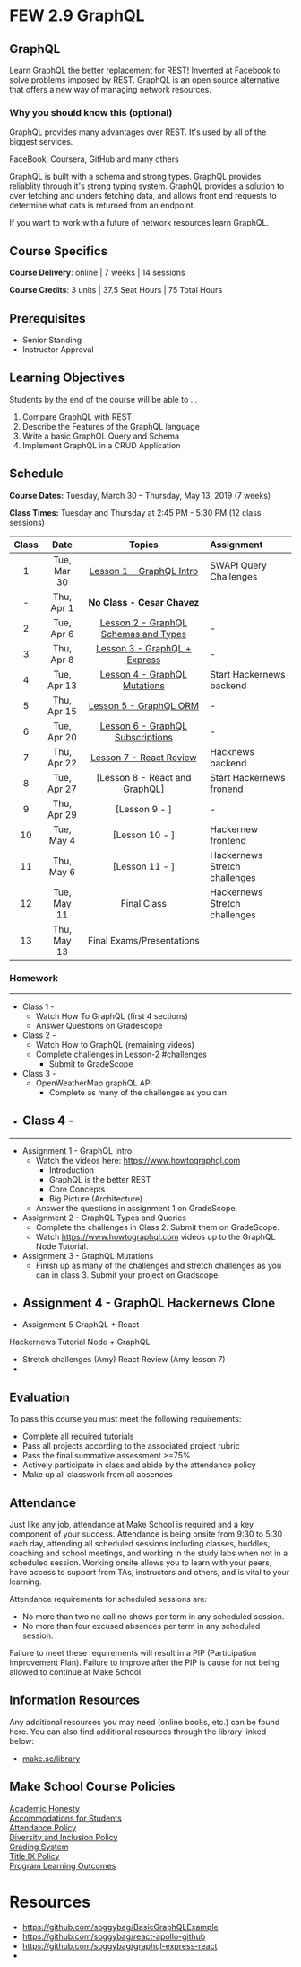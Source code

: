 # FEW 2.9 GraphQL

## GraphQL

Learn GraphQL the better replacement for REST! Invented at Facebook to solve problems imposed by REST. GraphQL is an open source alternative that offers a new way of managing network resources. 

### Why you should know this (optional)

GraphQL provides many advantages over REST. It's used by all of the biggest services. 

FaceBook, Coursera, GitHub and many others 

GraphQL is built with a schema and strong types. GraphQL provides reliablity through it's strong typing system. GraphQL provides a solution to over fetching and unders fetching data, and allows front end requests to determine what data is returned from an endpoint. 

If you want to work with a future of network resources learn GraphQL. 

## Course Specifics

**Course Delivery**: online | 7 weeks | 14 sessions

**Course Credits**: 3 units | 37.5 Seat Hours | 75 Total Hours

## Prerequisites  

- Senior Standing
- Instructor Approval

## Learning Objectives

Students by the end of the course will be able to ...

1. Compare GraphQL with REST
1. Describe the Features of the GraphQL language
1. Write a basic GraphQL Query and Schema
1. Implement GraphQL in a CRUD Application

## Schedule

**Course Dates:** Tuesday, March 30 – Thursday, May 13, 2019 (7 weeks)

**Class Times:** Tuesday and Thursday at 2:45 PM - 5:30 PM (12 class sessions)

| Class |          Date          |                 Topics                  | Assignment |
|:-----:|:----------------------:|:---------------------------------------:|:-----------|
|  1  | Tue, Mar 30   | [Lesson 1 - GraphQL Intro]              | SWAPI Query Challenges |
|  -  |  Thu, Apr 1   | **No Class - Cesar Chavez** |
|  2  | Tue, Apr 6    | [Lesson 2 - GraphQL Schemas and Types]  | - |
|  3  | Thu, Apr 8    | [Lesson 3 - GraphQL + Express]          | - |
|  4  | Tue, Apr 13   | [Lesson 4 - GraphQL Mutations]          | Start Hackernews backend |
|  5  | Thu, Apr 15   | [Lesson 5 - GraphQL ORM]                | - |
|  6  | Tue, Apr 20   | [Lesson 6 - GraphQL Subscriptions]      | - |
|  7  | Thu, Apr 22   | [Lesson 7 - React Review]               | Hacknews backend |
|  8  | Tue, Apr 27   | [Lesson 8 - React and GraphQL]          | Start Hackernews fronend |
|  9  | Thu, Apr 29   | [Lesson 9 - ]               | - |
|  10 | Tue, May 4    | [Lesson 10 - ]              | Hackernew frontend |
|  11 | Thu, May 6    | [Lesson 11 - ]              | Hackernews Stretch challenges |
|  12 | Tue, May 11   | Final Class                 | Hackernews Stretch challenges |
|  13 | Thu, May 13   | Final Exams/Presentations               |  |

[Lesson 1 - GraphQL Intro]: Lessons/Lesson1.md
[Lesson 2 - GraphQL Schemas and Types]: Lessons/Lesson2.md
[Lesson 3 - GraphQL + Express]: Lessons/Lesson3.md
[Lesson 4 - GraphQL Mutations]: Lessons/Lesson4.md
[Lesson 5 - GraphQL ORM]: Lessons/Lesson5.md
[Lesson 6 - GraphQL Subscriptions]: Lessons/Lesson6.md
[Lesson 7 - React Review]: Lessons/Lesson7.md
[Lesson 8 - ]: Lessons/Lesson8.md
[Lesson 9]: Lessons/Lesson9.md
[Lesson 10]: Lessons/Lesson10.md
[Lesson 11]: Lessons/Lesson11.md
[Lesson 12]: Lessons/Lesson12.md

### Homework

-----------------------------
- Class 1 -
	- Watch How To GraphQL (first 4 sections)
	- Answer Questions on Gradescope
- Class 2 - 
	- Watch How to GraphQL (remaining videos)
	- Complete challenges in Lesson-2 #challenges
		- Submit to GradeScope
- Class 3 - 
	- OpenWeatherMap graphQL API
		- Complete as many of the challenges as you can
- Class 4 - 
	- 
-----------------------------





- Assignment 1 - GraphQL Intro 
	- Watch the videos here: https://www.howtographql.com
		- Introduction
		- GraphQL is the better REST
		- Core Concepts
		- Big Picture (Architecture)
	- Answer the questions in assignment 1 on GradeScope.
- Assignment 2 - GraphQL Types and Queries
	- Complete the challenges in Class 2. Submit them on GradeScope.
	- Watch https://www.howtographql.com videos up to the GraphQL Node Tutorial.
- Assignment 3 - GraphQL Mutations
	 - Finish up as many of the challenges and stretch challenges as you can in class 3. Submit your project on Gradscope. 
- Assignment 4 - GraphQL Hackernews Clone
	- 
- Assignment 5 GraphQL + React 


Hackernews Tutorial Node + GraphQL
- Stretch challenges (Amy)
React Review (Amy lesson 7)
- 

	

<!-- All projects should have a Gihub repo to document your work. You should commit each time your sit down to work. It's your goal to show a record of your progress throughg the commit history in each progress.

- Project 1: [How to GraphQL Intro](https://www.howtographql.com/basics/0-introduction/)
	- Complete all of the sections here. You don't have to make a repo for this. 
	- Deliverable: Show all sections completed
	- Start: Class 1 
	- Complete: Class 2
- Project 2: [GraphQL Node tutorial](https://www.howtographql.com/graphql-js/0-introduction/)
	- Complete this tutorial. 
	- Deliverable: The completed project in a GitHub Repo
	- Start: Class 2
	- Complete: Class 4
- Project 3: [React + Apollo](https://www.howtographql.com/react-apollo/0-introduction/)
	- Complete the entire tutorial
	- Deliverable: A GitHub Repo containing the completed project
	- Start: Class 4
	- Complete: Class 6
- Custom Project Proposal
	- Define the form and features of yopur custom project
	- Deliverable: Github repo with README.md describing the project. 
	- Start: Class 6
	- Complete: Class 7
- Custom Project 
	- Deliverable: See custom project proposal
	- Start: Class 7
	- Complete: Class 11 -->

## Evaluation
To pass this course you must meet the following requirements:

- Complete all required tutorials 
- Pass all projects according to the associated project rubric
- Pass the final summative assessment >=75%
- Actively participate in class and abide by the attendance policy
- Make up all classwork from all absences

## Attendance
Just like any job, attendance at Make School is required and a key component of your success. Attendance is being onsite from 9:30 to 5:30 each day, attending all scheduled sessions including classes, huddles, coaching and school meetings, and working in the study labs when not in a scheduled session. Working onsite allows you to learn with your peers, have access to support from TAs, instructors and others, and is vital to your learning.

Attendance requirements for scheduled sessions are:
- No more than two no call no shows per term in any scheduled session.
- No more than four excused absences per term in any scheduled session.

Failure to meet these requirements will result in a PIP (Participation Improvement Plan).  Failure to improve after the PIP is cause for not being allowed to continue at Make School. 

##  Information Resources

Any additional resources you may need (online books, etc.) can be found here. You can also find additional resources through the library linked below:

- [make.sc/library](http://make.sc/library)

## Make School Course Policies

[Academic Honesty](https://make.sc/academic-honesty)<br>
[Accommodations for Students](https://make.sc/accommodations-for-students)<br>
[Attendance Policy](https://make.sc/attendance-policy)  
[Diversity and Inclusion Policy](https://make.sc/diversity-and-inclusion-policy)<br>
[Grading System](https://make.sc/grading-system)
<br>
[Title IX Policy](https://make.sc/title-ix-policy)<br>
[Program Learning Outcomes](https://make.sc/program-learning-outcomes)


# Resources 

- https://github.com/soggybag/BasicGraphQLExample
- https://github.com/soggybag/react-apollo-github
- https://github.com/soggybag/graphql-express-react
- 